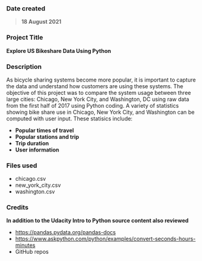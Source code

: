 
### Date created
>**18 August 2021**

### Project Title
**Explore US Bikeshare Data Using Python**

### Description
As bicycle sharing systems become more popular, it is important to capture the data and understand how customers are using these systems.  The objective of this project was to compare the system usage between three large cities: Chicago, New York City, and Washington, DC using raw data from the first half of 2017 using Python coding.  A variety of statistics showing bike share use in Chicago, New York City, and Washington can be computed with user input. These statisics include:

* **Popular times of travel**
* **Popular stations and trip**
* **Trip duration**
* **User information**

### Files used
* chicago.csv
* new_york_city.csv
* washington.csv

### Credits
**In addition to the Udacity Intro to Python source content also reviewed**
* https://pandas.pydata.org/pandas-docs
* https://www.askpython.com/python/examples/convert-seconds-hours-minutes
* GitHub repos

